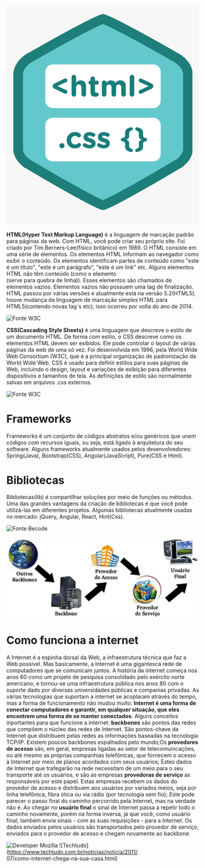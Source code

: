 ![HTML e CSS](./img/html_css.png)
  
  
  **HTML(Hyper Text Markup Language)** é a linguagem de marcação padrão para páginas da web. Com HTML, você pode criar seu próprio site. Foi criado por Tim Berners-Lee(físico britânico) em 1989.
    O HTML consiste em uma série de elementos. Os elementos HTML informam ao navegador como exibir o conteúdo. Os
  elementos identificam partes de conteúdo como "este é um título", "este é um parágrafo", "este é um link" etc. Alguns elementos HTML não têm conteúdo (como o elemento <br>(serve para quebra de linha)). Esses elementos são chamados de elementos vazios. Elementos vazios não possuem uma tag de finalização.
    HTML passou por várias versões e atualmente está na versão 5.2(HTML5), houve mudança da linguagem de marcação simples
  HTML para HTML5(contendo novas tag´s etc), isso ocorreu por volta do ano de 2014.

  ![Fonte W3C](https://www.w3schools.com/html/default.asp)

  **CSS(Cascading Style Sheets)** é uma linguagem que descreve o estilo de um documento HTML. De forma com estilo, o CSS descreve como os elementos HTML devem ser exibidos. Ele pode controlar o layout de várias páginas da web de uma só vez. Foi desenvolvida em 1996, pela World Wide Web Consortium (W3C), que é a principal organização de padronização da World Wide Web.
    CSS é usado para definir estilos para suas páginas da Web, incluindo o design, layout e variações de exibição para 
  diferentes dispositivos e tamanhos de tela. As definições de estilo são normalmente salvas em arquivos .css externos.

  ![Fonte W3C](https://www.w3schools.com/css/css_intro.asp)

  <h1>Frameworks</h1>  Frameworks é um conjunto de códigos abstratos e/ou genéricos que unem códigos com recursos iguais, ou seja, está ligado à arquitetura do seu software. Alguns frameworks atualmente usados pelos desenvolvedores: Spring(Java), Bootstrap(CSS), Angular(JavaScript), Pure(CSS e Html).

  <h1>Bibliotecas</h1> Bibliotecas(lib) é compartilhar soluções por meio de funções ou métodos. Uma das grandes vantagens da criação de bibliotecas é que você pode utilizá-las em diferentes projetos. Algumas bibliotecas atualmente usadas no mercado: jQuery, Angular, React, Hint(Css).<br>

  ![Fonte Becode](https://becode.com.br/framework-biblioteca-api-entenda-as-diferencas/)<br>


![Internet](./img/internet.jpg)
<h1>Como funciona a internet</h1>

  A Internet é a espinha dorsal da Web, a infraestrutura técnica que faz a Web possível. Mas basicamente, a Internet é
uma gigantesca rede de computadores que se comunicam juntos.
  A história da internet começa nos anos 60 como um projeto de pesquisa consolidado pelo exército norte americano,
e tornou-se uma infraestrutura pública nos anos 80 com o suporte dado por diversas universidades públicas e companias privadas. As várias tecnologias que suportam a internet se acoplaram através do tempo, mas a forma de funcionamento não mudou muito: **Internet é uma forma de conectar computadores e garantir, em qualquer situação, que eles encontrem uma forma de se manter conectados**.
   Alguns conceitos inportantes para que funcione a internet: **backbones** são pontos das redes que compõem o núcleo das
 redes de Internet. São pontos-chave da Internet que distribuem pelas redes as informações baseadas na tecnologia TCP/IP. Existem poucos backbones espalhados pelo mundo;Os **provedores de acesso** são, em geral, empresas ligadas ao setor de telecomunicações, ou até mesmo as próprias companhias telefônicas, que fornecem o acesso à Internet por meio de planos acordados com seus usuários; Estes dados de Internet que trafegarão na rede necessitam de um meio para o seu transporte até os usuários, e são as empresas **provedoras de serviço** as responsáveis por este papel. Estas empresas recebem os dados do provedor de acesso e distribuem aos usuários por variados meios, seja por linha telefônica, fibra ótica ou via rádio (por tecnologia sem fio); Este pode parecer o passo final do caminho percorrido pela Internet, mas na verdade não é. Ao chegar no **usuário final** o sinal de Internet passa a repetir todo o caminho novamente, porém na forma inversa, já que você, como usuário final, também envia sinais - com as suas requisições - para a Internet. Os dados enviados pelos usuários são transportados pelo provedor de serviço, enviados para o provedor de acesso e chegam novamente ao backbone

![Developer Mozilla](https://developer.mozilla.org/pt-BR/docs/Learn/Common_questions/Como_a_internet_funciona)
![Techtudo](https://www.techtudo.com.br/noticias/noticia/2011/<br>
                    07/como-internet-chega-na-sua-casa.html)